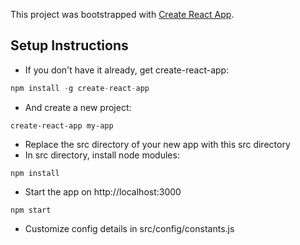 This project was bootstrapped with [Create React App](https://github.com/facebookincubator/create-react-app).

## Setup Instructions

* If you don't have it already, get create-react-app:

```javascript
npm install -g create-react-app
```

* And create a new project:

```
create-react-app my-app
```

* Replace the src directory of your new app with this src directory
* In src directory, install node modules:
```
npm install
```

* Start the app on http://localhost:3000
```
npm start
```

* Customize config details in src/config/constants.js 